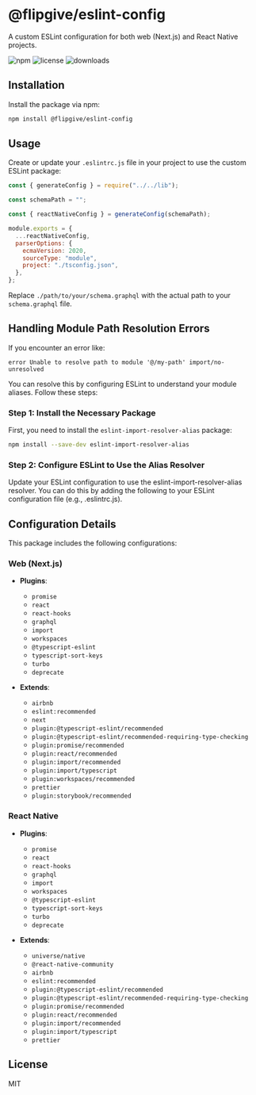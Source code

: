 # @flipgive/eslint-config

A custom ESLint configuration for both web (Next.js) and React Native projects.

![npm](https://img.shields.io/npm/v/@flipgive/eslint-config)
![license](https://img.shields.io/npm/l/@flipgive/eslint-config)
![downloads](https://img.shields.io/npm/dm/@flipgive/eslint-config)

## Installation

Install the package via npm:

```bash
npm install @flipgive/eslint-config
```

## Usage

Create or update your `.eslintrc.js` file in your project to use the custom ESLint package:

```javascript
const { generateConfig } = require("../../lib");

const schemaPath = "";

const { reactNativeConfig } = generateConfig(schemaPath);

module.exports = {
  ...reactNativeConfig,
  parserOptions: {
    ecmaVersion: 2020,
    sourceType: "module",
    project: "./tsconfig.json",
  },
};
```

Replace `./path/to/your/schema.graphql` with the actual path to your `schema.graphql` file.

## Handling Module Path Resolution Errors

If you encounter an error like:

`error Unable to resolve path to module '@/my-path' import/no-unresolved`

You can resolve this by configuring ESLint to understand your module aliases. Follow these steps:

### Step 1: Install the Necessary Package

First, you need to install the `eslint-import-resolver-alias` package:

```bash
npm install --save-dev eslint-import-resolver-alias
```

### Step 2: Configure ESLint to Use the Alias Resolver

Update your ESLint configuration to use the eslint-import-resolver-alias resolver. You can do this by adding the following to your ESLint configuration file (e.g., .eslintrc.js).

## Configuration Details

This package includes the following configurations:

### Web (Next.js)

- **Plugins**:

  - `promise`
  - `react`
  - `react-hooks`
  - `graphql`
  - `import`
  - `workspaces`
  - `@typescript-eslint`
  - `typescript-sort-keys`
  - `turbo`
  - `deprecate`

- **Extends**:
  - `airbnb`
  - `eslint:recommended`
  - `next`
  - `plugin:@typescript-eslint/recommended`
  - `plugin:@typescript-eslint/recommended-requiring-type-checking`
  - `plugin:promise/recommended`
  - `plugin:react/recommended`
  - `plugin:import/recommended`
  - `plugin:import/typescript`
  - `plugin:workspaces/recommended`
  - `prettier`
  - `plugin:storybook/recommended`

### React Native

- **Plugins**:

  - `promise`
  - `react`
  - `react-hooks`
  - `graphql`
  - `import`
  - `workspaces`
  - `@typescript-eslint`
  - `typescript-sort-keys`
  - `turbo`
  - `deprecate`

- **Extends**:
  - `universe/native`
  - `@react-native-community`
  - `airbnb`
  - `eslint:recommended`
  - `plugin:@typescript-eslint/recommended`
  - `plugin:@typescript-eslint/recommended-requiring-type-checking`
  - `plugin:promise/recommended`
  - `plugin:react/recommended`
  - `plugin:import/recommended`
  - `plugin:import/typescript`
  - `prettier`

## License

MIT
